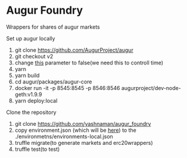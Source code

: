 # Augur Foundry

Wrappers for shares of augur markets

Set up augur locally

1. git clone https://github.com/AugurProject/augur
2. git checkout v2
3. change [this](https://github.com/AugurProject/augur/blob/v2/packages/augur-utils/src/configuration.ts#L224) parameter to false(we need this to controll time)
4. yarn
5. yarn build
6. cd augur/packages/augur-core
7. docker run -it -p 8545:8545 -p 8546:8546 augurproject/dev-node-geth:v1.9.9
8. yarn deploy:local

Clone the repository

1. git clone https://github.com/yashnaman/augur_foundry
2. copy environment.json (which will be [here](https://github.com/AugurProject/augur/tree/v2/packages/augur-artifacts/src/environments)) to the ./environmetns/environments-local.json
3. truffle migrate(to generate markets and erc20wrappers)
4. truffle test(to test)
